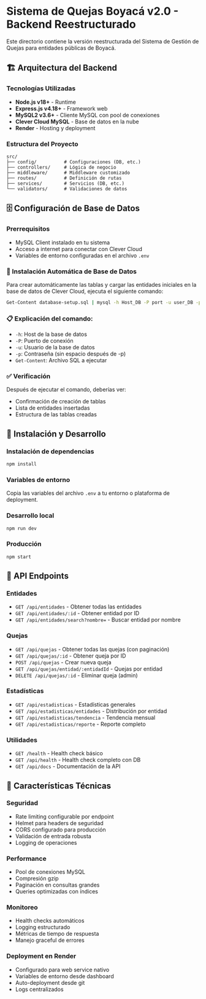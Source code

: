 # Sistema de Quejas Boyacá v2.0 - Backend Reestructurado

Este directorio contiene la versión reestructurada del Sistema de Gestión de Quejas para entidades públicas de Boyacá.

## 🏗️ Arquitectura del Backend

### Tecnologías Utilizadas
- **Node.js v18+** - Runtime
- **Express.js v4.18+** - Framework web
- **MySQL2 v3.6+** - Cliente MySQL con pool de conexiones
- **Clever Cloud MySQL** - Base de datos en la nube
- **Render** - Hosting y deployment

### Estructura del Proyecto
```
src/
├── config/          # Configuraciones (DB, etc.)
├── controllers/     # Lógica de negocio
├── middleware/      # Middleware customizado
├── routes/          # Definición de rutas
├── services/        # Servicios (DB, etc.)
└── validators/      # Validaciones de datos
```

## 🗄️ Configuración de Base de Datos

### Prerrequisitos
- MySQL Client instalado en tu sistema
- Acceso a internet para conectar con Clever Cloud
- Variables de entorno configuradas en el archivo `.env`

### 🚀 Instalación Automática de Base de Datos

Para crear automáticamente las tablas y cargar las entidades iniciales en la base de datos de Clever Cloud, ejecuta el siguiente comando:

```bash
Get-Content database-setup.sql | mysql -h Host_DB -P port -u user_DB -ppassword_DB
```

### 📋 Explicación del comando:

- `-h`: Host de la base de datos
- `-P`: Puerto de conexión
- `-u`: Usuario de la base de datos
- `-p`: Contraseña (sin espacio después de -p)
- `Get-Content`: Archivo SQL a ejecutar

### ✅ Verificación

Después de ejecutar el comando, deberías ver:
- Confirmación de creación de tablas
- Lista de entidades insertadas
- Estructura de las tablas creadas

## 🚀 Instalación y Desarrollo

### Instalación de dependencias
```bash
npm install
```

### Variables de entorno
Copia las variables del archivo `.env` a tu entorno o plataforma de deployment.

### Desarrollo local
```bash
npm run dev
```

### Producción
```bash
npm start
```

## 📡 API Endpoints

### Entidades
- `GET /api/entidades` - Obtener todas las entidades
- `GET /api/entidades/:id` - Obtener entidad por ID
- `GET /api/entidades/search?nombre=` - Buscar entidad por nombre

### Quejas
- `GET /api/quejas` - Obtener todas las quejas (con paginación)
- `GET /api/quejas/:id` - Obtener queja por ID
- `POST /api/quejas` - Crear nueva queja
- `GET /api/quejas/entidad/:entidadId` - Quejas por entidad
- `DELETE /api/quejas/:id` - Eliminar queja (admin)

### Estadísticas
- `GET /api/estadisticas` - Estadísticas generales
- `GET /api/estadisticas/entidades` - Distribución por entidad
- `GET /api/estadisticas/tendencia` - Tendencia mensual
- `GET /api/estadisticas/reporte` - Reporte completo

### Utilidades
- `GET /health` - Health check básico
- `GET /api/health` - Health check completo con DB
- `GET /api/docs` - Documentación de la API

## 🔧 Características Técnicas

### Seguridad
- Rate limiting configurable por endpoint
- Helmet para headers de seguridad
- CORS configurado para producción
- Validación de entrada robusta
- Logging de operaciones

### Performance
- Pool de conexiones MySQL
- Compresión gzip
- Paginación en consultas grandes
- Queries optimizadas con índices

### Monitoreo
- Health checks automáticos
- Logging estructurado
- Métricas de tiempo de respuesta
- Manejo graceful de errores

### Deployment en Render
- Configurado para web service nativo
- Variables de entorno desde dashboard
- Auto-deployment desde git
- Logs centralizados
